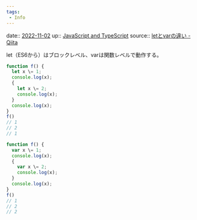 ```yaml
---
tags:
 - Info
---
```


date:: [2022-11-02](Daily_Note/2022-11-02.md)
up:: [JavaScript and TypeScript](../Bar/Program/JavaScript%20and%20TypeScript.md)
source:: [letとvarの違い - Qiita](https://qiita.com/y-temp4/items/289686fbdde896d22b5e)

let（ES6から）はブロックレベル、varは関数レベルで動作する。
```javascript
function f() {
  let x \= 1;
  console.log(x);
  {
    let x \= 2;
    console.log(x);
  }
  console.log(x);
}
f()
// 1
// 2
// 1
```

```javascript
function f() {
  var x \= 1;
  console.log(x);
  {
    var x \= 2;
    console.log(x);
  }
  console.log(x);
}
f()
// 1
// 2
// 2
```

